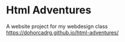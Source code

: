# Html Adventures
A website project for my webdesign class
https://dohorcadrg.github.io/html-adventures/
